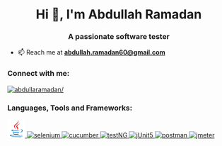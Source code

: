 <h1 align="center">Hi 👋, I'm Abdullah Ramadan</h1>
<h3 align="center">A passionate software tester</h3>

- 📫 Reach me at **abdullah.ramadan60@gmail.com**

<h3 align="left">Connect with me:</h3>
<p align="left">
<a href="https://linkedin.com/in/abdullaramadan/" target="blank"><img align="center" src="https://raw.githubusercontent.com/rahuldkjain/github-profile-readme-generator/master/src/images/icons/Social/linked-in-alt.svg" alt="abdullaramadan/" height="30" width="40" /></a>
</p>

<h3 align="left">Languages, Tools and Frameworks:</h3>
<p align="left"> 
  <a href="https://www.java.com" target="_blank" rel="noreferrer"> <img src="https://raw.githubusercontent.com/devicons/devicon/master/icons/java/java-original.svg" alt="java" width="40" height="40"/> </a> 
  <a href="https://www.selenium.dev" target="_blank" rel="noreferrer"> <img src="https://raw.githubusercontent.com/detain/svg-logos/780f25886640cef088af994181646db2f6b1a3f8/svg/selenium-logo.svg" alt="selenium" width="40" height="40"/> </a>
  <a href="https://www.cucumber.io" target="_blank" rel="noreferrer"> <img src="https://cucumber.io/img/favicon.png" alt="cucumber" width="40" height="40"/> </a>
  <a href="https://testng.org/doc/" target="_blank" rel="noreferrer"> <img src="https://e7.pngegg.com/pngimages/640/776/png-clipart-testng-logo-software-testing-software-framework-computer-icons-automation-testing-angle-text.png" alt="testNG" width="45" height="45"/> </a>
  <a href="https://junit.org" target="_blank" rel="noreferrer"> <img src="https://junit.org/junit5/assets/img/junit5-logo.png" alt="jUnit5" width="40" height="40"/> </a>
  <a href="https://postman.com" target="_blank"> <img src="https://www.vectorlogo.zone/logos/getpostman/getpostman-icon.svg" alt="postman" width="40" height="40"/> </a>
  <a href="https://jmeter.apache.org" target="_blank"> <img src="https://jmeter.apache.org/images/logo.svg" alt="jmeter" width="65" height="40"/> </a>
</p>
